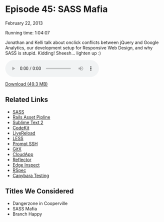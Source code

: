 Episode 45: SASS Mafia
====
February 22, 2013

Running time: 1:04:07

Jonathan and Kelli talk about onclick conflicts between jQuery and Google Analytics, our development setup for Responsive Web Design, and why SASS is stupid. Kidding! Sheesh... lighten up :)

<audio preload="auto" controls>
	<source src="https://s3.amazonaws.com/nitch/Episode_45_SASS_Mafia.mp3" type="audio/mpeg" />
	<source src="https://s3.amazonaws.com/nitch/Episode_45_SASS_Mafia.ogg" type="audio/ogg" />
</audio>

[Download (49.3 MB)](https://s3.amazonaws.com/nitch/Episode_45_SASS_Mafia.mp3 "Episode 45: SASS Mafia")

## Related Links

* [SASS](http://sass-lang.com/ "Sass - Syntactically Awesome Stylesheets")
* [Rails Asset Pipline](http://guides.rubyonrails.org/asset_pipeline.html "Ruby on Rails Guides: Asset Pipeline")
* [Sublime Text 2](http://www.sublimetext.com/2 "Sublime Text - Download")
* [CodeKit](http://incident57.com/codekit/ "CodeKit — THE Mac App For Web Developers")
* [LiveReload](http://livereload.com/ "LiveReload")
* [LESS](http://lesscss.org/ "LESS &laquo; The Dynamic Stylesheet language")
* [Prompt SSH](http://www.panic.com/blog/2011/04/introducing-prompt-ssh-for-ios/ "Prompt. Nice SSH for iOS.")
* [GitX](http://gitx.frim.nl/ "GitX - Home")
* [CloudApp](http://getcloudapp.com/ "CloudApp")
* [Reflector](https://www.reflectorapp.com/ "Reflector.app - AirPlay mirroring to your Mac or PC, wirelessly.")
* [Edge Inspect](http://html.adobe.com/edge/inspect/ "Cross-browser testing, mobile")
* [RSpec](http://rspec.info/ "RSpec.info: home")
* [Capybara Testing](https://github.com/jnicklas/capybara "jnicklas/capybara · GitHub")

## Titles We Considered

* Dangerzone in Cooperville
* SASS Mafia
* Branch Happy
